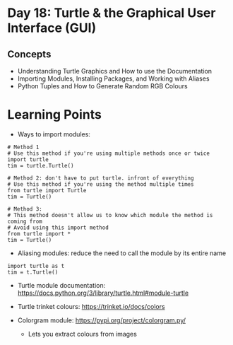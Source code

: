 # Day 18: Turtle & the Graphical User Interface (GUI)
## Concepts
* Understanding Turtle Graphics and How to use the Documentation
* Importing Modules, Installing Packages, and Working with Aliases
* Python Tuples and How to Generate Random RGB Colours

# Learning Points
* Ways to import modules:
```
# Method 1
# Use this method if you're using multiple methods once or twice
import turtle
tim = turtle.Turtle()

# Method 2: don't have to put turtle. infront of everything
# Use this method if you're using the method multiple times
from turtle import Turtle
tim = Turtle()

# Method 3: 
# This method doesn't allow us to know which module the method is coming from
# Avoid using this import method
from turtle import *
tim = Turtle()
```
* Aliasing modules: reduce the need to call the module by its entire name
```
import turtle as t
tim = t.Turtle()
```
* Turtle module documentation: https://docs.python.org/3/library/turtle.html#module-turtle
* Turtle trinket colours: https://trinket.io/docs/colors

* Colorgram module: https://pypi.org/project/colorgram.py/
  * Lets you extract colours from images


